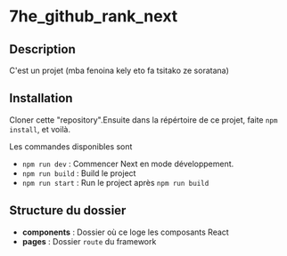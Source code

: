 # 7he_github_rank_next

## Description

C'est un projet (mba fenoina kely eto fa tsitako ze soratana)

## Installation

Cloner cette "repository".Ensuite dans la répértoire de ce projet,
faite `npm install`, et voilà.

Les commandes disponibles sont

- `npm run dev` : Commencer Next en mode développement.
- `npm run build` : Build le project
- `npm run start` : Run le project après `npm run build`

## Structure du dossier

- **components** : Dossier où ce loge les composants React
- **pages** : Dossier `route` du framework
